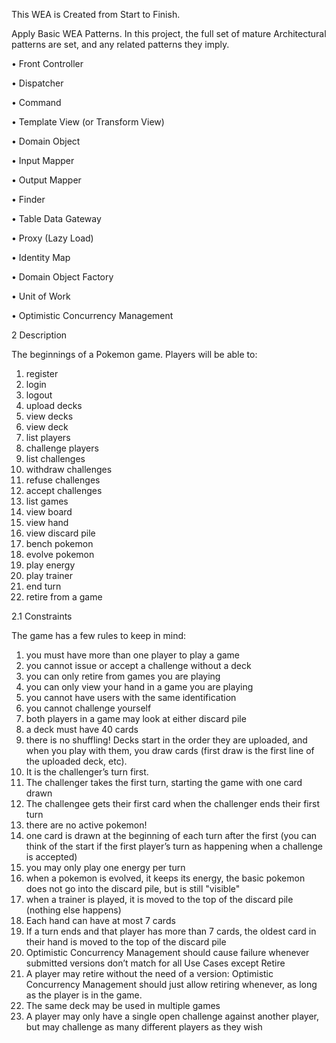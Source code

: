 This WEA is Created from Start to Finish. 

Apply Basic WEA Patterns. In this project, the full set of mature Architectural patterns are set, and any
related patterns they imply.

• Front Controller

• Dispatcher

• Command

• Template View (or Transform View)

• Domain Object

• Input Mapper

• Output Mapper

• Finder

• Table Data Gateway

• Proxy (Lazy Load)

• Identity Map

• Domain Object Factory

• Unit of Work

• Optimistic Concurrency Management


2 Description

The beginnings of a Pokemon game. Players will be able to:
1. register
2. login
3. logout
4. upload decks
5. view decks
6. view deck
7. list players
8. challenge players
9. list challenges
10. withdraw challenges
11. refuse challenges
12. accept challenges
13. list games
14. view board
15. view hand
16. view discard pile
17. bench pokemon
18. evolve pokemon
19. play energy
20. play trainer
21. end turn
22. retire from a game

2.1 Constraints

The game has a few rules to keep in mind:

1. you must have more than one player to play a game
2. you cannot issue or accept a challenge without a deck
3. you can only retire from games you are playing
4. you can only view your hand in a game you are playing
5. you cannot have users with the same identification
6. you cannot challenge yourself
7. both players in a game may look at either discard pile
8. a deck must have 40 cards
9. there is no shuffling! Decks start in the order they are uploaded, and when you play with them, you draw cards (first
draw is the first line of the uploaded deck, etc).
10. It is the challenger’s turn first.
11. The challenger takes the first turn, starting the game with one card drawn
12. The challengee gets their first card when the challenger ends their first turn
13. there are no active pokemon!
14. one card is drawn at the beginning of each turn after the first (you can think of the start if the first player’s turn as
happening when a challenge is accepted)
15. you may only play one energy per turn
16. when a pokemon is evolved, it keeps its energy, the basic pokemon does not go into the discard pile, but is still "visible"
17. when a trainer is played, it is moved to the top of the discard pile (nothing else happens)
18. Each hand can have at most 7 cards
19. If a turn ends and that player has more than 7 cards, the oldest card in their hand is moved to the top of the discard
pile
20. Optimistic Concurrency Management should cause failure whenever submitted versions don’t match for all Use Cases
except Retire
21. A player may retire without the need of a version: Optimistic Concurrency Management should just allow retiring
whenever, as long as the player is in the game.
22. The same deck may be used in multiple games
23. A player may only have a single open challenge against another player, but may challenge as many different players as
they wish

